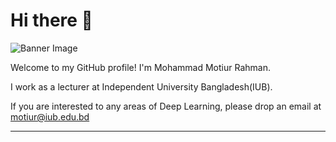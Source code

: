 # Hi there 👋

![Banner Image](https://lh3.googleusercontent.com/pw/AJFCJaVl15OWMNh10tI7VwcJthzCIag9FpHVBVoZvffSDkVLntDc-zl4PU-vMOvAiPyD1gOQM8A1EJltRZsznkotIZ8atpaKcgXwUtwnj6eoAVGYvjKibqqsXg6QgZYxm9PGjoWpbadOg3pi1Pmv4HsKRUpXnlvXetF9Z0vdjXSdYfvRriB4jIwb8wmCq2eVgLMcxuVgS5jEhmrubzTJi7bcgKl_hBmZ0YFhA9imm4yA9D8zVloKCwPCUl7iSqgAGi_xSWKwhLXwQF2avsKGn1aRYwaWpjDri-UvSYCfs2TfQe-V-2wGCcX8xyG1KCym3ZPkyEnHCIyWrQgv_FTwNmFCis3-7ZOWnvLNZoMYlJRfdIyFt7ORfpqF73sJVBS0w99le1ar3jUR7Umg8lbwCWn-D7tQ50FJXDOgv5CjAhIRvWnv7t9EQcZcZ8c7R9fqZ3jo_qlZC8PjvFGSQx6BQZ2FgvMybcX_QU08g6VdesWXb1qT0tV63Kpwrve1NNbkZ9icUByjYNx6rxPZEeDmQnaxmZ8MSb4jggEwgxoKV3aY2TAjq0b9nHeOSR8fsISNGXK7WMEPIJY6hHqqVVRyT68GbFjr1sc0bMdgo-PRfJe4-HuTzSAaQ_YiS-UkVrokWBvJor8-NinRHzMQ_ih8Yl9WCWJ8Gc0UEGxp-52TiQgM-Vole5NX_f9bXe4CCGInLF-nN_4eE4kYKxQIx8bK-IaSo3ywjR6eH8VTM6Pw0cn8LINm2XNYILqm4lUR_J7Y4WUgh1KP_eEdpMSGCeoEi6H3PjlX3tB0L7YU1DYXFQA8A868kI15_A3L6QubKEs8OPg49h7MnZN2FfYGH86uro_LzJ5YbAfpzIunGkGM3EntJq5TGCWyDANfsPRAa5ur48e5jQbQK1NSbXTdvadFyAsZIzcmx--LDt6nE8RbqODTQ95OqQF_oZYMnBKsDn1JRbn-1qGLaZSJnIWwAnpEQ4EAPxWdTL70EQ=w725-h544-s-no)

Welcome to my GitHub profile! I'm Mohammad Motiur Rahman. 

I work as a lecturer at Independent University Bangladesh(IUB).

If you are interested to any areas of Deep Learning, please drop an email at motiur@iub.edu.bd


---

